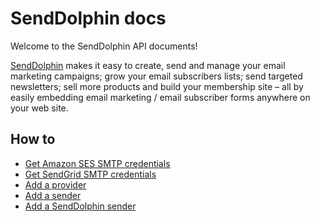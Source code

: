 # SendDolphin docs

Welcome to the SendDolphin API documents!

[SendDolphin](https://senddolphin.com/?utm_source=github-docs&utm_content=home) makes it easy to create, send and manage your email marketing campaigns; grow your email subscribers lists; send targeted newsletters; sell more products and build your membership site – all by easily embedding email marketing / email subscriber forms anywhere on your web site.

## How to
* [Get Amazon SES SMTP credentials](./get-ses-smtp-credentials)
* [Get SendGrid SMTP credentials](./get-sendgrid-smtp-credentials)
* [Add a provider](./add-a-provider)
* [Add a sender](./add-a-sender)
* [Add a SendDolphin sender](./add-a-sender)